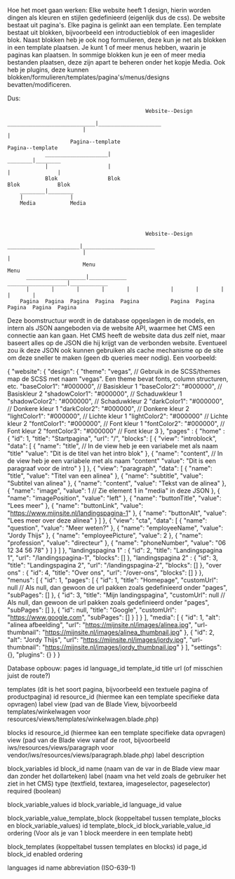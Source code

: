 Hoe het moet gaan werken:
Elke website heeft 1 design, hierin worden dingen als kleuren en stijlen gedefinieerd (eigenlijk dus de css).
De website bestaat uit pagina's.
Elke pagina is gelinkt aan een template.
Een template bestaat uit blokken, bijvoorbeeld een introductieblok of een imageslider blok.
Naast blokken heb je ook nog formulieren, deze kun je net als blokken in een template plaatsen.
Je kunt 1 of meer menus hebben, waarin je paginas kan plaatsen.
In sommige blokken kun je een of meer media bestanden plaatsen, deze zijn apart te beheren onder het kopje Media.
Ook heb je plugins, deze kunnen blokken/formulieren/templates/pagina's/menus/designs bevatten/modificeren.

Dus:

                                                Website--Design
                            ____________________________|____________________
                            |                                               |
                        Pagina--template                                    Pagina--template
                ____________________|                                           ________|________
                |                   |                                           |               |         
                Blok                Blok                                        Blok            Blok 
        ________|________
        |               |
        Media           Media




                                                Website--Design
                            _______________________|_______________________
                            |                                             |
                            Menu                                          Menu
          ___________________|____________              ___________________|____________
          |       |       |       |       |             |       |       |       |       |
        Pagina  Pagina  Pagina  Pagina  Pagina          Pagina  Pagina  Pagina  Pagina  Pagina


Deze boomstructuur wordt in de database opgeslagen in de models, en intern als JSON aangeboden via de website API, 
waarmee het CMS een connectie aan kan gaan. Het CMS heeft de website data dus zelf niet, maar baseert alles op de 
JSON die hij krijgt van de verbonden website. Eventueel zou ik deze JSON ook kunnen gebruiken als cache mechanisme 
op de site om deze sneller te maken (geen db queries meer nodig).
Een voorbeeld:

{
  "website": {
    "design": {
      "theme": "vegas", // Gebruik in de SCSS/themes map de SCSS met naam "vegas". Een theme bevat fonts, column structuren, etc.
      "baseColor1": "#000000", // Basiskleur 1
      "baseColor2": "#000000", // Basiskleur 2
      "shadowColor1": "#000000", // Schaduwkleur 1
      "shadowColor2": "#000000", // Schaduwkleur 2
      "darkColor1": "#000000", // Donkere kleur 1
      "darkColor2": "#000000", // Donkere kleur 2
      "lightColor1": "#000000", // Lichte kleur 1
      "lightColor2": "#000000" // Lichte kleur 2
      "fontColor1": "#000000", // Font kleur 1
      "fontColor2": "#000000", // Font kleur 2
      "fontColor3": "#000000" // Font kleur 3
    },
    "pages" : {
        "home" : {
          "id": 1,
          "title": "Startpagina",
          "url": "/",
          "blocks": [
            {
              "view": "introblock",
              "data": [
                {
                  "name": "title", // In de view heb je een variabele met als naam "title"
                  "value": "Dit is de titel van het intro blok"
                },
                {
                  "name": "content", // In de view heb je een variabele met als naam "content"
                  "value": "Dit is een paragraaf voor de intro"
                }
              ]
            },
            {
              "view": "paragraph",
              "data": [
                {
                  "name": "title",
                  "value": "Titel van een alinea"
                },
                {
                  "name": "subtitle",
                  "value": "Subtitel van alinea"
                },
                {
                  "name": "content",
                  "value": "Tekst van de alinea"
                },
                {
                  "name": "image",
                  "value": 1 // Zie element 1 in "media" in deze JSON
                },
                {
                  "name": "imagePosition",
                  "value": "left"
                },
                {
                  "name": "buttonTitle",
                  "value": "Lees meer"
                },
                {
                  "name": "buttonLink",
                  "value": "https://www.mijnsite.nl/landingspagina-1"
                },
                {
                  "name": "buttonAlt",
                  "value": "Lees meer over deze alinea"
                }
              ]
            },
            {
              "view": "cta",
              "data": [
                {
                  "name": "question",
                  "value": "Meer weten?"
                },
                {
                  "name": "employeeName",
                  "value": "Jordy Thijs"
                },
                {
                  "name": "employeePicture",
                  "value": 2
                },
                {
                  "name": "profession",
                  "value": "directeur"
                },
                {
                  "name": "phoneNumber",
                  "value": "06 12 34 56 78"
                }
              ]
            }
          ]
        },
        "landingspagina 1" : {
          "id":  2,
          "title": "Landingspagina 1",
          "url": "/landingspagina-1",
          "blocks": []
        },
        "landingspagina 2" : {
          "id":  3,
          "title": "Landingspagina 2",
          "url": "/landingspagina-2",
          "blocks": []
        },
        "over ons" : {
          "id":  4,
          "title": "Over ons",
          "url": "/over-ons",
          "blocks": []
        }
      },
    "menus": [
      {
        "id": 1,
        "pages": [
          {
          "id": 1,
          "title": "Homepage",
          "customUrl": null // Als null, dan gewoon de url pakken zoals gedefinieerd onder "pages",
          "subPages": []
          },
          {
          "id": 3,
          "title": "Mijn landingspagina",
          "customUrl": null // Als null, dan gewoon de url pakken zoals gedefinieerd onder "pages",
          "subPages":  []
          },
          {
          "id": null,
          "title": "Google",
          "customUrl": "https://www.google.com",
          "subPages":  []
          }
        ]
      }
    ],
    "media": [
      {
        "id": 1,
        "alt": "alinea afbeelding",
        "url": "https://mijnsite.nl/images/alinea.jpg",
        "url-thumbnail": "https://mijnsite.nl/images/alinea_thumbnail.jpg"
      },
      {
        "id": 2,
        "alt": "Jordy Thijs",
        "url": "https://mijnsite.nl/images/jordy.jpg",
        "url-thumbnail": "https://mijnsite.nl/images/jordy_thumbnail.jpg"
      }
    ],
    "settings": {},
    "plugins": {}
  }
}

Database opbouw:
  pages
      id
      language_id
      template_id
      title
      url (of misschien juist de route?)

  templates (dit is het soort pagina, bijvoorbeeld een textuele pagina of productpagina)
    id
    resource_id (hiermee kan een template specifieke data opvragen)
    label
    view (pad van de Blade View, bijvoorbeeld templates/winkelwagen voor resources/views/templates/winkelwagen.blade.php)
  
  blocks
      id
      resource_id (hiermee kan een template specifieke data opvragen)
      view (pad van de Blade view vanaf de root, bijvoorbeeld iws/resources/views/paragraph voor vendor/iws/resources/views/paragraph.blade.php)
      label
      description  
  
  block_variables
      id
      block_id
      name (naam van de var in de Blade view maar dan zonder het dollarteken)
      label (naam vna het veld zoals de gebruiker het ziet in het CMS)
      type (textfield, textarea, imageselector, pageselector)
      required (boolean)
  
  block_variable_values
      id
      block_variable_id
      language_id
      value
  
  block_variable_value_template_block (koppeltabel tussen template_blocks en block_variable_values)
      id
      template_block_id
      block_variable_value_id
      ordering (Voor als je van 1 block meerdere in een template hebt)

  block_templates (koppeltabel tussen templates en blocks)
      id
      page_id
      block_id
      enabled
      ordering
  
  languages
      id
      name
      abbreviation (ISO-639-1)

